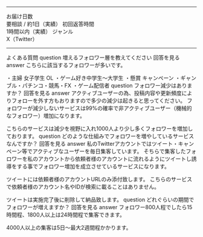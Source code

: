 
---

お届け日数	
要相談 / 約1日（実績）
初回返答時間	
1時間以内（実績）
ジャンル	
X（Twitter）

---
よくある質問
question
増えるフォロワー層を教えてください
回答を見る 
answer
こちらに該当するフォロワーが多いです。

・主婦 女子学生 OL
・ゲーム好き中学生〜大学生
・懸賞 キャンペーン
・ギャンブル・パチンコ・競馬・FX
・ゲーム配信者
question
フォロワー減少はありますか？
回答を見る 
answer
アクティブユーザーの為、投稿内容や更新頻度によりフォローを外す方もおりますので多少の減少は起きると思ってください。
フォロワーが減少しないサービスは99%の確率で非アクティブユーザー（機械的なフォロワー）増加になります。

こちらのサービスは減少を視野に入れ1000人より少し多くフォロワーを増加しております。
question
どのような仕組みでフォロワーを増やしているサービスなんですか？
回答を見る 
answer
私のTwitterアカウントではツイート・キャンペーン等でアクティブなユーザーを毎日集客しています。
そちらで集客したフォロワーを私のアカウントから依頼者様のアカウントに流れるようにツイートし誘導をする事でフォロワー増加を成立させているサービスになります。

ツイートには依頼者様のアカウントURLのみ添付致します。
こちらのサービスで依頼者様のアカウント名やIDが検索に載ることはありません。

ツイートは実施完了後に削除して納品致します。
question
どれぐらいの期間でフォロワーが増えますか？
回答を見る 
answer
フォロワー800人程でしたら15時間程、1800人以上は24時間程で集客できます。

4000人以上の集客は5日〜最大2週間程かかります。